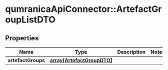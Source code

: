 # qumranicaApiConnector::ArtefactGroupListDTO

## Properties
Name | Type | Description | Notes
------------ | ------------- | ------------- | -------------
**artefactGroups** | [**array[ArtefactGroupDTO]**](ArtefactGroupDTO.md) |  | 


